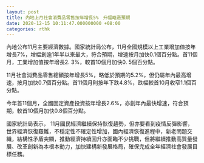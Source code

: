 ```yaml
---
layout: post
title: 內地上月社會消費品零售按年增長5%　升幅略遜預期
date: 2020-12-15 10:11:47.000000000 +08:00
categories: rthk
---
```


內地公布11月主要經濟數據。國家統計局公布，11月全國規模以上工業增加值按年增長7%，增幅創逾1年半以來最大，符合預期，增速按月加快0.1個百分點。首11個月，工業增加值按年增長2. 3%，較首10個月加快0. 5個百分點。

11月社會消費品零售總額按年增長5%，略低於預期的5.2%，但仍屬年內最高增速，按月加快0.7個百分點。首11個月則按年下跌4.8%，跌幅較首10月收窄1.1個百分點。

今年首11個月，全國固定資產投資按年增長2.6%，亦創年內最快增速，符合預期，較首10個月加快0.8個百分點。

國家統計局表示， 11月國民經濟繼續保持恢復趨勢，但亦要看到疫情反彈影響，世界經濟恢復艱難，不穩定性不確定性增加，國內經濟恢復進程中，新老問題交織，結構性矛盾突顯，推動經濟持續回升亦面臨不少挑戰，但將繼續推動高質量發展、改革創新為本根本動力，加快建構新發展格局，確保完成全年經濟社會發展目標任務。
